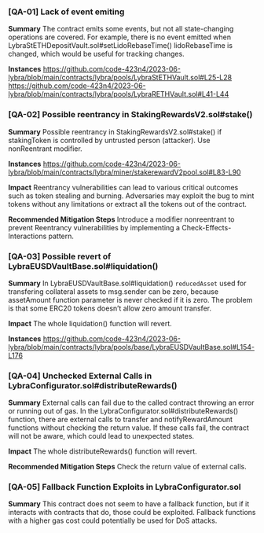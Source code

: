 ### [QA-01] Lack of event emiting
**Summary**
The contract emits some events, but not all state-changing operations are covered. For example, there is no event emitted when LybraStETHDepositVault.sol#setLidoRebaseTime() lidoRebaseTime is changed, which would be useful for tracking changes.

**Instances**
https://github.com/code-423n4/2023-06-lybra/blob/main/contracts/lybra/pools/LybraStETHVault.sol#L25-L28
https://github.com/code-423n4/2023-06-lybra/blob/main/contracts/lybra/pools/LybraRETHVault.sol#L41-L44


### [QA-02] Possible reentrancy in StakingRewardsV2.sol#stake()
**Summary**
Possible reentrancy in StakingRewardsV2.sol#stake() if stakingToken is controlled by untrusted person (attacker). Use nonReentrant modifier.

**Instances**
https://github.com/code-423n4/2023-06-lybra/blob/main/contracts/lybra/miner/stakerewardV2pool.sol#L83-L90

**Impact**
Reentrancy vulnerabilities can lead to various critical outcomes such as token stealing and burning. Adversaries may exploit the bug to mint tokens without any limitations or extract all the tokens out of the contract.

**Recommended Mitigation Steps**
Introduce a modifier nonreentrant to prevent Reentrancy vulnerabilities by implementing a Check-Effects-Interactions pattern.


### [QA-03] Possible revert of LybraEUSDVaultBase.sol#liquidation()
**Summary**
In LybraEUSDVaultBase.sol#liquidation() `reducedAsset` used for transfering collateral assets to msg.sender can be zero, because assetAmount function parameter is never checked if it is zero. The problem is that some ERC20 tokens doesn’t allow zero amount transfer.

**Impact**
The whole liquidation() function will revert.

**Instances**
https://github.com/code-423n4/2023-06-lybra/blob/main/contracts/lybra/pools/base/LybraEUSDVaultBase.sol#L154-L176


### [QA-04] Unchecked External Calls in LybraConfigurator.sol#distributeRewards()
**Summary**
External calls can fail due to the called contract throwing an error or running out of gas. In the LybraConfigurator.sol#distributeRewards() function, there are external calls to transfer and notifyRewardAmount functions without checking the return value. If these calls fail, the contract will not be aware, which could lead to unexpected states.

**Impact**
The whole distributeRewards() function will revert.

**Recommended Mitigation Steps**
Check the return value of external calls.


### [QA-05] Fallback Function Exploits in LybraConfigurator.sol
**Summary**
This contract does not seem to have a fallback function, but if it interacts with contracts that do, those could be exploited. Fallback functions with a higher gas cost could potentially be used for DoS attacks.